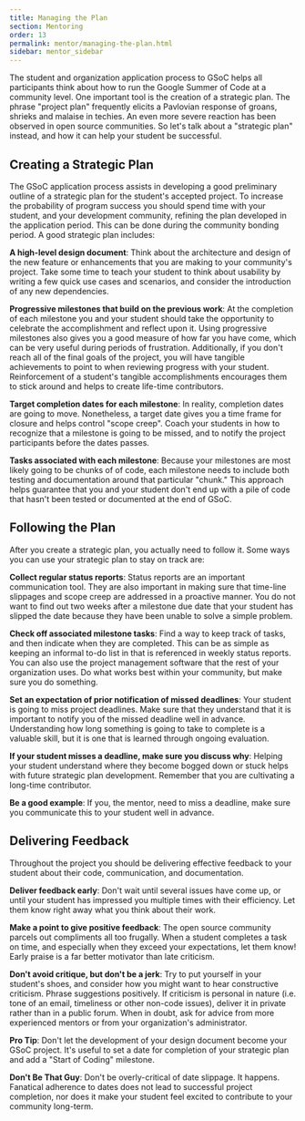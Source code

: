 ```yaml
---
title: Managing the Plan
section: Mentoring
order: 13
permalink: mentor/managing-the-plan.html
sidebar: mentor_sidebar
---
```


The student and organization application process to GSoC helps all participants think about how to run the Google Summer of Code at a community level. One important tool is the creation of a strategic plan. The phrase "project plan" frequently elicits a Pavlovian response of groans, shrieks and malaise in techies. An even more severe reaction has been observed in open source communities.  So let's talk about a "strategic plan" instead, and how it can help your student be successful.


## Creating a Strategic Plan

The GSoC application process assists in developing a good preliminary outline of a strategic plan for the student's accepted project. To increase the probability of program success you should spend time with your student, and your development community, refining the plan developed in the application period. This can be done during the community bonding period. A good strategic plan includes:

**A high-level design document**: Think about the architecture and design of the new feature or enhancements that you are making to your community's project. Take some time to teach your student to think about usability by writing a few quick use cases and scenarios, and consider the introduction of any new dependencies.

**Progressive milestones that build on the previous work**: At the completion of each milestone you and your student should take the opportunity to celebrate the accomplishment and reflect upon it. Using progressive milestones also gives you a good measure of how far you have come, which can be very useful during periods of frustration. Additionally, if you don't reach all of the final goals of the project, you will have tangible achievements to point to when reviewing progress with your student. Reinforcement of a student's tangible accomplishments encourages them to stick around and helps to create life-time contributors.

**Target completion dates for each milestone**: In reality, completion dates are going to move. Nonetheless, a target date gives you a time frame for closure and helps control "scope creep". Coach your students in how to recognize that a milestone is going to be missed,  and to notify the project participants before the dates passes.

**Tasks associated with each milestone**: Because your milestones are most likely going to be chunks of of code, each milestone needs to include both testing and documentation around that particular "chunk." This approach helps guarantee that you and your student don't end up with a pile of code that hasn't been tested or documented at the end of GSoC.


## Following the Plan

After you create a strategic plan, you actually need to follow it. Some ways you can use your strategic plan to stay on track are:

**Collect regular status reports**: Status reports are an important communication tool. They are also important in making sure that time-line slippages and scope creep are addressed in a proactive manner. You do not want to find out two weeks after a milestone due date that your student has slipped the date because they have been unable to solve a simple problem.

**Check off associated milestone tasks**: Find a way to keep track of tasks, and then indicate when they are completed. This can be as simple as keeping an informal to-do list in that is referenced in weekly status reports. You can also use the project management software that the rest of your organization uses. Do what works best within your community, but make sure you do something.

**Set an expectation of prior notification of missed deadlines**: Your student is going to miss project deadlines. Make sure that they understand that it is important to notify you of the missed deadline well in advance. Understanding how long something is going to take to complete is a valuable skill, but it is one that is learned through ongoing evaluation.

**If your student misses a deadline, make sure you discuss why**: Helping your student understand where they become bogged down or stuck helps with future strategic plan development. Remember that you are cultivating a long-time contributor.

**Be a good example**: If you, the mentor, need to miss a deadline, make sure you communicate this to your student well in advance.


## Delivering Feedback

Throughout the project you should be delivering effective feedback to your student about their code, communication, and documentation.

**Deliver feedback early**: Don't wait until several issues have come up, or until your student has impressed you multiple times with their efficiency. Let them know right away what you think about their work.

**Make a point to give positive feedback**: The open source community parcels out compliments all too frugally. When a student completes a task on time, and especially when they exceed your expectations, let them know! Early praise is a far better motivator than late criticism.

**Don't avoid critique, but don't be a jerk**: Try to put yourself in your student's shoes, and consider how you might want to hear constructive criticism. Phrase suggestions positively.  If criticism is personal in nature (i.e. tone of an email, timeliness or other non-code issues), deliver it in private rather than in a public forum. When in doubt, ask for advice from more experienced mentors or from your organization's administrator.

**Pro Tip**: Don't let the development of your design document become your GSoC project. It's useful to set a date for completion of your strategic plan and add a "Start of Coding" milestone.

**Don't Be That Guy**: Don't be overly-critical of date slippage. It happens.  Fanatical adherence to dates does not lead to successful project completion, nor does it make your student feel excited to contribute to your community long-term.


